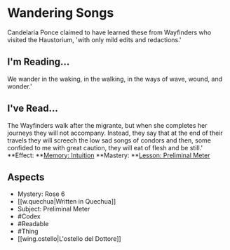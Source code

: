 # Wandering Songs
Candelaria Ponce claimed to have learned these from Wayfinders who visited the Haustorium, 'with only mild edits and redactions.'
## I'm Reading...
We wander in the waking, in the walking, in the ways of wave, wound, and wonder.'
## I've Read...
The Wayfinders walk after the migrante, but when she completes her journeys they will not accompany. Instead, they say that at the end of their travels they will screech the low sad songs of condors and then, some confided to me with great caution, they will eat of flesh and be still.'
**Effect: **[Memory: Intuition](https://uadaf.theevilroot.xyz/rowenarium/element/mem.intuition)
**Mastery: **[Lesson: Preliminal Meter](https://uadaf.theevilroot.xyz/rowenarium/element/x.preliminalmeter)
## Aspects
- Mystery: Rose 6
- [[w.quechua|Written in Quechua]]
- Subject: Preliminal Meter
- #Codex
- #Readable
- #Thing
- [[wing.ostello|L'ostello del Dottore]]